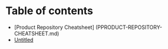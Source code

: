 # Table of contents

* [Product Repository Cheatsheet] (PPRODUCT-REPOSITORY-CHEATSHEET.md)
* [Untitled](untitled.md)

